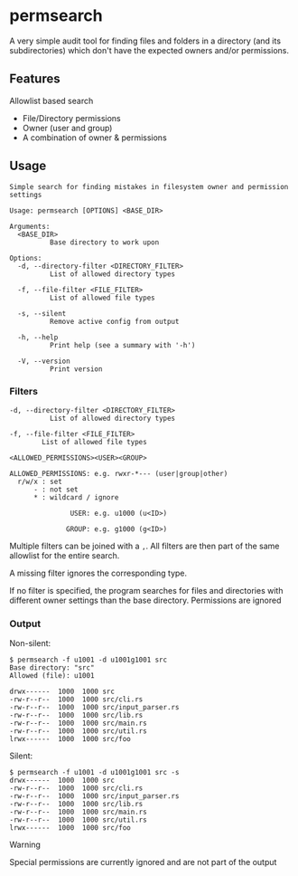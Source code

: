 # permsearch

A very simple audit tool for finding files and folders in a directory (and its subdirectories) which don't have the expected owners and/or permissions.

## Features

Allowlist based search

- File/Directory permissions
- Owner (user and group)
- A combination of owner & permissions

## Usage

```text
Simple search for finding mistakes in filesystem owner and permission settings

Usage: permsearch [OPTIONS] <BASE_DIR>

Arguments:
  <BASE_DIR>
          Base directory to work upon

Options:
  -d, --directory-filter <DIRECTORY_FILTER>
          List of allowed directory types

  -f, --file-filter <FILE_FILTER>
          List of allowed file types

  -s, --silent
          Remove active config from output

  -h, --help
          Print help (see a summary with '-h')

  -V, --version
          Print version
```

### Filters

```text
-d, --directory-filter <DIRECTORY_FILTER>
          List of allowed directory types

-f, --file-filter <FILE_FILTER>
        List of allowed file types
```

```text
<ALLOWED_PERMISSIONS><USER><GROUP>

ALLOWED_PERMISSIONS: e.g. rwxr-*--- (user|group|other)
  r/w/x : set
      - : not set
      * : wildcard / ignore

               USER: e.g. u1000 (u<ID>)

              GROUP: e.g. g1000 (g<ID>)
```

Multiple filters can be joined with a `,`. All filters are then part of the same allowlist for the entire search.

A missing filter ignores the corresponding type.

If no filter is specified, the program searches for files and directories with different owner settings than the base directory. Permissions are ignored

### Output

Non-silent:

```console
$ permsearch -f u1001 -d u1001g1001 src
Base directory: "src"
Allowed (file): u1001

drwx------  1000  1000 src
-rw-r--r--  1000  1000 src/cli.rs
-rw-r--r--  1000  1000 src/input_parser.rs
-rw-r--r--  1000  1000 src/lib.rs
-rw-r--r--  1000  1000 src/main.rs
-rw-r--r--  1000  1000 src/util.rs
lrwx------  1000  1000 src/foo
```

Silent:

```console
$ permsearch -f u1001 -d u1001g1001 src -s
drwx------  1000  1000 src
-rw-r--r--  1000  1000 src/cli.rs
-rw-r--r--  1000  1000 src/input_parser.rs
-rw-r--r--  1000  1000 src/lib.rs
-rw-r--r--  1000  1000 src/main.rs
-rw-r--r--  1000  1000 src/util.rs
lrwx------  1000  1000 src/foo
```

> [!WARNING]
> Special permissions are currently ignored and are not part of the output
